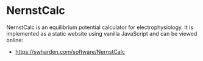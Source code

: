 # NernstCalc

NernstCalc is an equilibrium potential calculator for electrophysiology. It is implemented as a static website using vanilla JavaScript and can be viewed online:

* https://swharden.com/software/NernstCalc